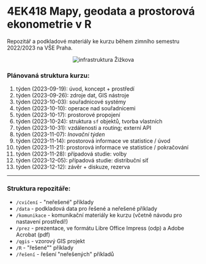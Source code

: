 # 4EK418 Mapy, geodata a prostorová ekonometrie v R

Repozitář a podkladové materiály ke kurzu během zimního semestru 2022/2023 na VŠE Praha.

<p style="text-align:center;"><img src="https://s3.eu-central-1.amazonaws.com/www.jla-data.net/img/4EK418-infrastruktura.png" alt="infrastruktura Žižkova"/></p>

### Plánovaná struktura kurzu:

1.  týden (2023-09-19): úvod, koncept + prostředí
2.  týden (2023-09-26): zdroje dat, GIS nástroje
3.  týden (2023-10-03): souřadnicové systémy
4.  týden (2023-10-10): operace nad souřadnicemi
5.  týden (2023-10-17): prostorové propojení
6.  týden (2023-10-24): struktura `sf` objektů, tvorba vlastních
7.  týden (2023-10-31): vzdálenosti a routing; externí API
8.  týden (2023-11-07): *Inovační týden*
9.  týden (2023-11-14): prostorová informace ve statistice / úvod
10. týden (2023-11-21): prostorová informace ve statistice / pokračování
11. týden (2023-11-28): případová studie: volby
12. týden (2023-12-05): případová studie: distribuční síť
13. týden (2023-12-12): závěr + diskuze, rezerva

<hr>

### Struktura repozitáře:

-   `/cvičení` - "neřešené" příklady
-   `/data` - podkladová data pro řešené a neřešené příklady
-   `/komunikace` - komunikační materiály ke kurzu (včetně návodu pro nastavení prostředí!)
-   `/prez` - prezentace, ve formátu Libre Office Impress (odp) a Adobe Acrobat (pdf)
-   `/qgis` - vzorový GIS projekt
-   `/R` - "řešené"" příklady
-   `/řešení` - řešení "neřešených" příkladů
